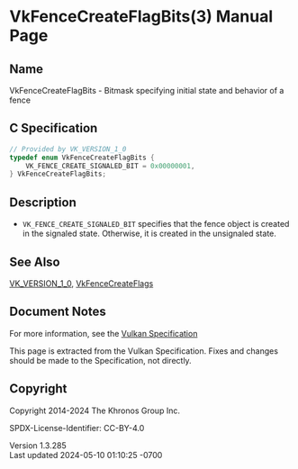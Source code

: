 # VkFenceCreateFlagBits(3) Manual Page

## Name

VkFenceCreateFlagBits - Bitmask specifying initial state and behavior of
a fence



## <a href="#_c_specification" class="anchor"></a>C Specification

``` c
// Provided by VK_VERSION_1_0
typedef enum VkFenceCreateFlagBits {
    VK_FENCE_CREATE_SIGNALED_BIT = 0x00000001,
} VkFenceCreateFlagBits;
```

## <a href="#_description" class="anchor"></a>Description

- `VK_FENCE_CREATE_SIGNALED_BIT` specifies that the fence object is
  created in the signaled state. Otherwise, it is created in the
  unsignaled state.

## <a href="#_see_also" class="anchor"></a>See Also

[VK_VERSION_1_0](https://registry.khronos.org/vulkan/specs/1.3-extensions/man/html/VK_VERSION_1_0.html),
[VkFenceCreateFlags](https://registry.khronos.org/vulkan/specs/1.3-extensions/man/html/VkFenceCreateFlags.html)

## <a href="#_document_notes" class="anchor"></a>Document Notes

For more information, see the <a
href="https://registry.khronos.org/vulkan/specs/1.3-extensions/html/vkspec.html#VkFenceCreateFlagBits"
target="_blank" rel="noopener">Vulkan Specification</a>

This page is extracted from the Vulkan Specification. Fixes and changes
should be made to the Specification, not directly.

## <a href="#_copyright" class="anchor"></a>Copyright

Copyright 2014-2024 The Khronos Group Inc.

SPDX-License-Identifier: CC-BY-4.0

Version 1.3.285  
Last updated 2024-05-10 01:10:25 -0700
